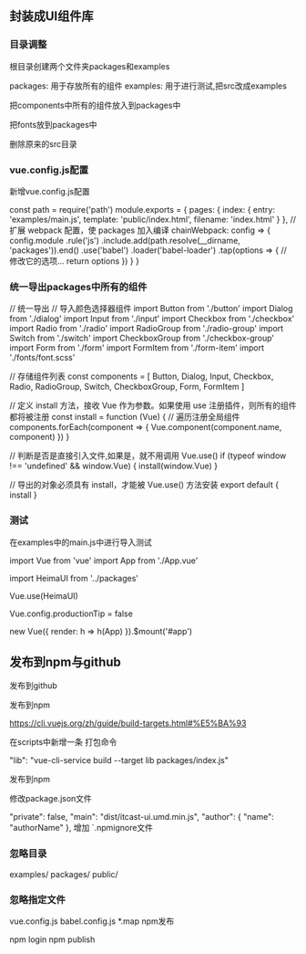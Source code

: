 ## 封装成UI组件库

### 目录调整

根目录创建两个文件夹packages和examples

packages: 用于存放所有的组件 examples: 用于进行测试,把src改成examples

把components中所有的组件放入到packages中

把fonts放到packages中

删除原来的src目录

### vue.config.js配置

新增vue.config.js配置

const path = require('path')
module.exports = {
  pages: {
    index: {
      entry: 'examples/main.js',
      template: 'public/index.html',
      filename: 'index.html'
    }
  },
  // 扩展 webpack 配置，使 packages 加入编译
  chainWebpack: config => {
    config.module
      .rule('js')
      .include.add(path.resolve(__dirname, 'packages')).end()
      .use('babel')
      .loader('babel-loader')
      .tap(options => {
        // 修改它的选项...
        return options
      })
  }
}

### 统一导出packages中所有的组件

// 统一导出 // 导入颜色选择器组件 import Button from './button' import Dialog from './dialog' import Input from './input' import Checkbox from './checkbox' import Radio from './radio' import RadioGroup from './radio-group' import Switch from './switch' import CheckboxGroup from './checkbox-group' import Form from './form' import FormItem from './form-item' import './fonts/font.scss'

// 存储组件列表 const components = [ Button, Dialog, Input, Checkbox, Radio, RadioGroup, Switch, CheckboxGroup, Form, FormItem ]

// 定义 install 方法，接收 Vue 作为参数。如果使用 use 注册插件，则所有的组件都将被注册 const install = function (Vue) { // 遍历注册全局组件 components.forEach(component => { Vue.component(component.name, component) }) }

// 判断是否是直接引入文件,如果是，就不用调用 Vue.use() if (typeof window !== 'undefined' && window.Vue) { install(window.Vue) }

// 导出的对象必须具有 install，才能被 Vue.use() 方法安装 export default { install }

### 测试

在examples中的main.js中进行导入测试

import Vue from 'vue'
import App from './App.vue'

import HeimaUI from '../packages'

Vue.use(HeimaUI)

Vue.config.productionTip = false

new Vue({
  render: h => h(App)
}).$mount('#app')

## 发布到npm与github

发布到github

发布到npm

https://cli.vuejs.org/zh/guide/build-targets.html#%E5%BA%93

在scripts中新增一条 打包命令

"lib": "vue-cli-service build --target lib packages/index.js"

发布到npm

修改package.json文件

"private": false,
"main": "dist/itcast-ui.umd.min.js",
"author": {
  "name": "authorName"
},
增加 `.npmignore文件

### 忽略目录
examples/
packages/
public/
 
### 忽略指定文件
vue.config.js
babel.config.js
*.map
npm发布

npm login npm publish
